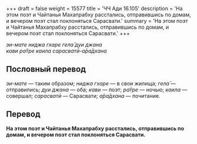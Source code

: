 +++
draft = false
weight = 15577
title = 'ЧЧ Ади 16.105'
description = 'На этом поэт и Чайтанья Махапрабху расстались, отправившись по домам, и вечером поэт стал поклоняться Сарасвати.'
summary = 'На этом поэт и Чайтанья Махапрабху расстались, отправившись по домам, и вечером поэт стал поклоняться Сарасвати.'
+++

_эи-мате ниджа гхаре гела̄ дуи джана  
кави ра̄тре каила сарасватӣ-а̄ра̄дхана_

## Пословный перевод

_эи_\-_мате_ — таким образом; _ниджа_ _гхаре_ — в свои жилища; _гела̄_ — отправились; _дуи_ _джана_ — оба; _кави_ — поэт; _ра̄тре_ — ночью; _каила_ — совершал; _сарасватӣ_ — Сарасвати; _а̄ра̄дхана_ — почитание.

## Перевод

**На этом поэт и Чайтанья Махапрабху расстались, отправившись по домам, и вечером поэт стал поклоняться Сарасвати.**
